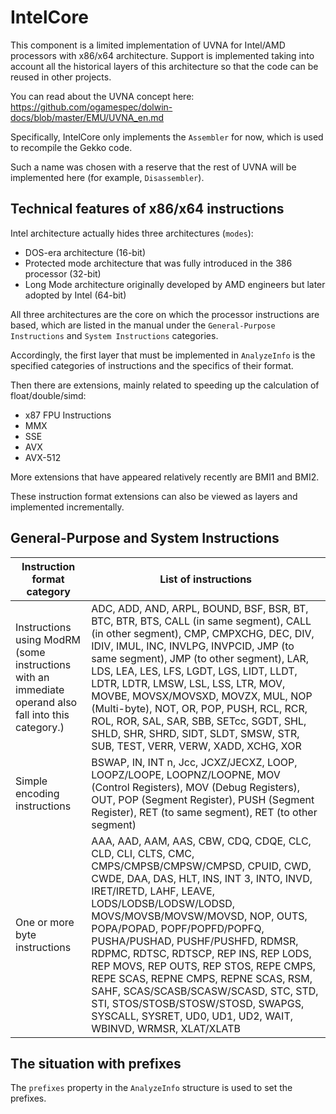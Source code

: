 # IntelCore

This component is a limited implementation of UVNA for Intel/AMD processors with x86/x64 architecture.
Support is implemented taking into account all the historical layers of this architecture so that the code can be reused in other projects. 

You can read about the UVNA concept here: https://github.com/ogamespec/dolwin-docs/blob/master/EMU/UVNA_en.md

Specifically, IntelCore only implements the `Assembler` for now, which is used to recompile the Gekko code.

Such a name was chosen with a reserve that the rest of UVNA will be implemented here (for example, `Disassembler`). 

## Technical features of x86/x64 instructions

Intel architecture actually hides three architectures (`modes`):
- DOS-era architecture (16-bit)
- Protected mode architecture that was fully introduced in the 386 processor (32-bit)
- Long Mode architecture originally developed by AMD engineers but later adopted by Intel (64-bit)

All three architectures are the core on which the processor instructions are based, which are listed in the manual under the `General-Purpose Instructions` and `System Instructions` categories.

Accordingly, the first layer that must be implemented in `AnalyzeInfo` is the specified categories of instructions and the specifics of their format.

Then there are extensions, mainly related to speeding up the calculation of float/double/simd:
- x87 FPU Instructions
- MMX
- SSE
- AVX
- AVX-512

More extensions that have appeared relatively recently are BMI1 and BMI2.

These instruction format extensions can also be viewed as layers and implemented incrementally.

## General-Purpose and System Instructions

|Instruction format category |List of instructions |
|---|---|
|Instructions using ModRM (some instructions with an immediate operand also fall into this category.)|ADC, ADD, AND, ARPL, BOUND, BSF, BSR, BT, BTC, BTR, BTS, CALL (in same segment), CALL (in other segment), CMP, CMPXCHG, DEC, DIV, IDIV, IMUL, INC, INVLPG, INVPCID, JMP (to same segment), JMP (to other segment), LAR, LDS, LEA, LES, LFS, LGDT, LGS, LIDT, LLDT, LDTR, LDTR, LMSW, LSL, LSS, LTR, MOV, MOVBE, MOVSX/MOVSXD, MOVZX, MUL, NOP (Multi-byte), NOT, OR, POP, PUSH, RCL, RCR, ROL, ROR, SAL, SAR, SBB, SETcc, SGDT, SHL, SHLD, SHR, SHRD, SIDT, SLDT, SMSW, STR, SUB, TEST, VERR, VERW, XADD, XCHG, XOR|
|Simple encoding instructions|BSWAP, IN, INT n, Jcc, JCXZ/JECXZ, LOOP, LOOPZ/LOOPE, LOOPNZ/LOOPNE, MOV (Control Registers), MOV (Debug Registers), OUT, POP (Segment Register), PUSH (Segment Register), RET (to same segment), RET (to other segment)|
|One or more byte instructions|AAA, AAD, AAM, AAS, CBW, CDQ, CDQE, CLC, CLD, CLI, CLTS, CMC, CMPS/CMPSB/CMPSW/CMPSD, CPUID, CWD, CWDE, DAA, DAS, HLT, INS, INT 3, INTO, INVD, IRET/IRETD, LAHF, LEAVE, LODS/LODSB/LODSW/LODSD, MOVS/MOVSB/MOVSW/MOVSD, NOP, OUTS, POPA/POPAD, POPF/POPFD/POPFQ, PUSHA/PUSHAD, PUSHF/PUSHFD, RDMSR, RDPMC, RDTSC, RDTSCP, REP INS, REP LODS, REP MOVS, REP OUTS, REP STOS, REPE CMPS, REPE SCAS, REPNE CMPS, REPNE SCAS, RSM, SAHF, SCAS/SCASB/SCASW/SCASD, STC, STD, STI, STOS/STOSB/STOSW/STOSD, SWAPGS, SYSCALL, SYSRET, UD0, UD1, UD2, WAIT, WBINVD, WRMSR, XLAT/XLATB|

## The situation with prefixes

The `prefixes` property in the `AnalyzeInfo` structure is used to set the prefixes.
